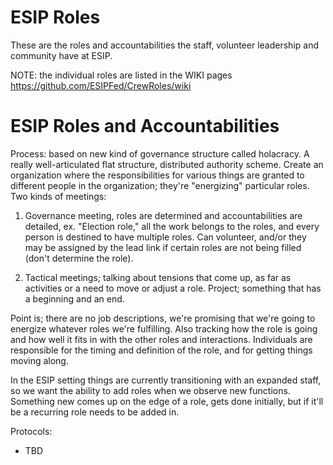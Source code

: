 ESIP Roles
==================

These are the roles and accountabilities the staff, volunteer leadership and community have at ESIP. 

NOTE: the individual roles are listed in the WIKI pages <https://github.com/ESIPFed/CrewRoles/wiki>

# ESIP Roles and Accountabilities

Process: based on new kind of governance structure called holacracy. A really well-articulated flat structure, distributed authority scheme. Create an organization where the responsibilities for various things are granted to different people in the organization; they're "energizing" particular roles.
Two kinds of meetings:


1) Governance meeting, roles are determined and accountabilities are detailed, ex. "Election role," all the work belongs to the roles, and every person is destined to have multiple roles. Can volunteer, and/or they may be assigned by the lead link if certain roles are not being filled (don't determine the role).


2) Tactical meetings; talking about tensions that come up, as far as activities or a need to move or adjust a role.
Project; something that has a beginning and an end.


Point is; there are no job descriptions, we're promising that we're going to energize whatever roles we're fulfilling. Also tracking how the role is going and how well it fits in with the other roles and interactions. Individuals are responsible for the timing and definition of the role, and for getting things moving along.


In the ESIP setting things are currently transitioning with an expanded staff, so we want the ability to add roles when we observe new functions. Something new comes up on the edge of a role, gets done initially, but if it'll be a recurring role needs to be added in.


Protocols:
* TBD 
